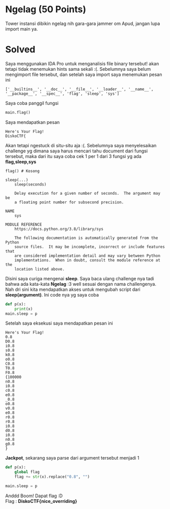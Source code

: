 # Ngelag (50 Points)
Tower instansi dibikin ngelag nih gara-gara jammer om Apud, jangan lupa import main ya.
# Solved
Saya menggunakan IDA Pro untuk menganalisis file binary tersebut! akan tetapi tidak menemukan hints sama sekali :(. Sebelumnya saya belum mengimport file tersebut, dan setelah saya import saya menemukan pesan ini
```
['__builtins__', '__doc__', '__file__', '__loader__', '__name__', '__package__', '__spec__', 'flag', 'sleep', 'sys']
```
Saya coba panggil fungsi
```python
main.flag()
```
Saya mendapatkan pesan
```
Here's Your Flag!
DiskoCTF{
```
Akan tetapi ngestuck di situ-situ aja :(. Sebelumnya saya menyelesaikan challenge yg dimana saya harus mencari tahu document dari fungsi tersebut, maka dari itu saya coba cek 1 per 1 dari 3 fungsi yg ada <b>flag,sleep,sys</b>
```
flag() # Kosong
```
```
sleep(...)
    sleep(seconds)

    Delay execution for a given number of seconds.  The argument may be
    a floating point number for subsecond precision.
```
```
NAME
    sys

MODULE REFERENCE
    https://docs.python.org/3.8/library/sys

    The following documentation is automatically generated from the Python
    source files.  It may be incomplete, incorrect or include features that
    are considered implementation detail and may vary between Python
    implementations.  When in doubt, consult the module reference at the
    location listed above.
```
Disini saya curiga mengenai <b>sleep</b>. Saya baca ulang challenge nya tadi bahwa ada kata-kata <b>Ngelag</b> :3 well sesuai dengan nama challengenya. Nah dri sini kita mendapatkan akses untuk mengubah script dari <b>sleep(argument)</b>. Ini code nya yg saya coba
```python
def p(x):
    print(x)
main.sleep = p
```
Setelah saya eksekusi saya mendapatkan pesan ini
```
Here's Your Flag!
0.8
D0.8
i0.8
s0.8
k0.8
o0.8
C0.8
T0.8
F0.8
{100000
n0.8
i0.8
c0.8
e0.8
_0.8
o0.8
v0.8
e0.8
r0.8
r0.8
i0.8
d0.8
i0.8
n0.8
g0.8
}
```
<b>Jackpot</b>, sekarang saya parse dari argument tersebut menjadi 1
```python
def p(x):
	global flag
	flag += str(x).replace("0.8", "")

main.sleep = p
```
Anddd Boom! Dapat flag :D<br>
Flag : <b>DiskoCTF{nice_overriding}</b>